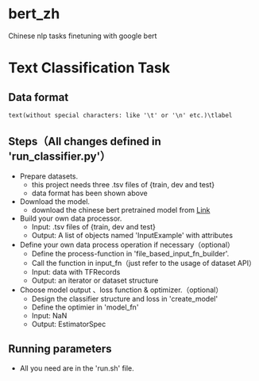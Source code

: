 bert_zh
===
Chinese nlp tasks finetuning with google bert

# Text Classification Task

## Data format
```
text(without special characters: like '\t' or '\n' etc.)\tlabel
```

## Steps（All changes defined in 'run_classifier.py'）
- Prepare datasets.
	- this project needs three .tsv files of {train, dev and test}
	- data format has been shown above
- Download the model.
	- download the chinese bert pretrained model from [Link](https://storage.googleapis.com/bert_models/2018_11_03/chinese_L-12_H-768_A-12.zip])
- Build your own data processor.
	- Input: .tsv files of {train, dev and test}
	- Output: A list of objects named 'InputExample' with attributes
- Define your own data process operation if necessary（optional）
	- Define the process-function in 'file_based_input_fn_builder'.
	- Call the function in input_fn（just refer to the usage of dataset API）
	- Input: data with TFRecords
	- Output: an iterator or dataset structure
- Choose model output 、loss function & optimizer.（optional）
	- Design the classifier structure and loss in 'create_model'
	- Define the optimier in 'model_fn'
	- Input: NaN
	- Output: EstimatorSpec

## Running parameters
- All you need are in the 'run.sh' file.


